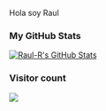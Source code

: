 Hola soy Raul


### My GitHub Stats
[![Raul-R's GitHub Stats](https://github-readme-stats.vercel.app/api?username=Raul-R&theme=dark&show_icons=true&count_private=true)](https://github.com/anuraghazra/github-readme-stats)


### Visitor count
<img src="https://profile-counter.glitch.me/Raul-R/count.svg" />
